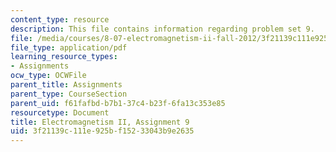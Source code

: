 ```yaml
---
content_type: resource
description: This file contains information regarding problem set 9.
file: /media/courses/8-07-electromagnetism-ii-fall-2012/3f21139c111e925bf15233043b9e2635_MIT8_07F12_pset09.pdf
file_type: application/pdf
learning_resource_types:
- Assignments
ocw_type: OCWFile
parent_title: Assignments
parent_type: CourseSection
parent_uid: f61fafbd-b7b1-37c4-b23f-6fa13c353e85
resourcetype: Document
title: Electromagnetism II, Assignment 9
uid: 3f21139c-111e-925b-f152-33043b9e2635
---
```

